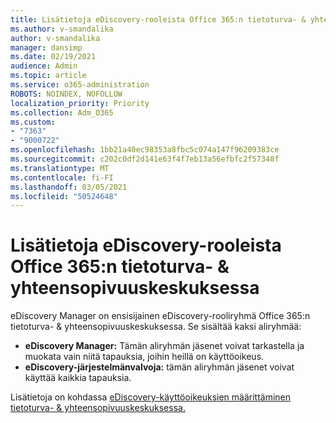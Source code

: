 ```yaml
---
title: Lisätietoja eDiscovery-rooleista Office 365:n tietoturva- & yhteensopivuuskeskuksessa
ms.author: v-smandalika
author: v-smandalika
manager: dansimp
ms.date: 02/19/2021
audience: Admin
ms.topic: article
ms.service: o365-administration
ROBOTS: NOINDEX, NOFOLLOW
localization_priority: Priority
ms.collection: Adm_O365
ms.custom:
- "7363"
- "9000722"
ms.openlocfilehash: 1bb21a40ec98353a8fbc5c074a147f96209383ce
ms.sourcegitcommit: c202c0df2d141e63f4f7eb13a56efbfc2f57348f
ms.translationtype: MT
ms.contentlocale: fi-FI
ms.lasthandoff: 03/05/2021
ms.locfileid: "50524648"
---
```

# <a name="learn-about-ediscovery-related-roles-in-the-office-365-security--compliance-center"></a>Lisätietoja eDiscovery-rooleista Office 365:n tietoturva- & yhteensopivuuskeskuksessa

eDiscovery Manager on ensisijainen eDiscovery-rooliryhmä Office 365:n tietoturva- & yhteensopivuuskeskuksessa. Se sisältää kaksi aliryhmää:

- **eDiscovery Manager:** Tämän aliryhmän jäsenet voivat tarkastella ja muokata vain niitä tapauksia, joihin heillä on käyttöoikeus.
- **eDiscovery-järjestelmänvalvoja:** tämän aliryhmän jäsenet voivat käyttää kaikkia tapauksia.

Lisätietoja on kohdassa [eDiscovery-käyttöoikeuksien määrittäminen tietoturva- & yhteensopivuuskeskuksessa.](https://docs.microsoft.com/microsoft-365/compliance/assign-ediscovery-permissions)